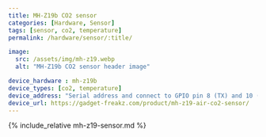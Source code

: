 ```yaml
---
title: MH-Z19b CO2 sensor
categories: [Hardware, Sensor]
tags: [sensor, co2, temperature]
permalink: /hardware/sensor/:title/

image:
  src: /assets/img/mh-z19.webp
  alt: "MH-Z19b CO2 sensor header image"

device_hardware : mh-z19b
device_types: [co2, temperature]
device_address: "Serial address and connect to GPIO pin 8 (TX) and 10 (RX). Ex: `/dev/ttyS0`"
device_url: https://gadget-freakz.com/product/mh-z19-air-co2-sensor/
---
```


{% include_relative mh-z19-sensor.md %}